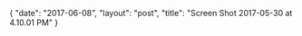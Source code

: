 {
   "date": "2017-06-08",
   "layout": "post",
   "title": "Screen Shot 2017-05-30 at 4.10.01 PM"
}

